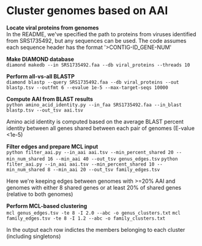 # Cluster genomes based on AAI

<b> Locate viral proteins from genomes</b>  
In the README, we've specified the path to proteins from viruses identified from SRS1735492, but any sequences can be used. The code assumes each sequence header has the format '>CONTIG-ID_GENE-NUM'   

<b> Make DIAMOND database </b>  
`diamond makedb --in SRS1735492.faa --db viral_proteins --threads 10`

<b> Perform all-vs-all BLASTP </b>  
`diamond blastp --query SRS1735492.faa --db viral_proteins --out blastp.tsv --outfmt 6 --evalue 1e-5 --max-target-seqs 10000`

<b> Compute AAI from BLAST results </b>  
`python amino_acid_identity.py --in_faa SRS1735492.faa --in_blast blastp.tsv --out_tsv aai.tsv`

Amino acid identity is computed based on the average BLAST percent identity between all genes shared between each pair of genomes (E-value <1e-5)

<b> Filter edges and prepare MCL input </b>  
`python filter_aai.py --in_aai aai.tsv --min_percent_shared 20 --min_num_shared 16 --min_aai 40 --out_tsv genus_edges.tsv`
`python filter_aai.py --in_aai aai.tsv --min_percent_shared 10 --min_num_shared 8 --min_aai 20 --out_tsv family_edges.tsv`

Here we're keeping edges between genomes with >=20% AAI and genomes with either 8 shared genes or at least 20% of shared genes (relative to both genomes)

<b> Perform MCL-based clustering </b>  
`mcl genus_edges.tsv -te 8 -I 2.0 --abc -o genus_clusters.txt`
`mcl family_edges.tsv -te 8 -I 1.2 --abc -o family_clusters.txt`

In the output each row indictes the members belonging to each cluster (including singletons)

